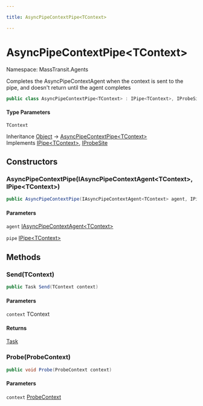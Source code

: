 ```yaml
---

title: AsyncPipeContextPipe<TContext>

---
```


# AsyncPipeContextPipe\<TContext\>

Namespace: MassTransit.Agents

Completes the AsyncPipeContextAgent when the context is sent to the pipe, and doesn't return until the agent completes

```csharp
public class AsyncPipeContextPipe<TContext> : IPipe<TContext>, IProbeSite
```

#### Type Parameters

`TContext`<br/>

Inheritance [Object](https://learn.microsoft.com/en-us/dotnet/api/system.object) → [AsyncPipeContextPipe\<TContext\>](../masstransit-agents/asyncpipecontextpipe-1)<br/>
Implements [IPipe\<TContext\>](../../masstransit-abstractions/masstransit/ipipe-1), [IProbeSite](../../masstransit-abstractions/masstransit/iprobesite)

## Constructors

### **AsyncPipeContextPipe(IAsyncPipeContextAgent\<TContext\>, IPipe\<TContext\>)**

```csharp
public AsyncPipeContextPipe(IAsyncPipeContextAgent<TContext> agent, IPipe<TContext> pipe)
```

#### Parameters

`agent` [IAsyncPipeContextAgent\<TContext\>](../masstransit-agents/iasyncpipecontextagent-1)<br/>

`pipe` [IPipe\<TContext\>](../../masstransit-abstractions/masstransit/ipipe-1)<br/>

## Methods

### **Send(TContext)**

```csharp
public Task Send(TContext context)
```

#### Parameters

`context` TContext<br/>

#### Returns

[Task](https://learn.microsoft.com/en-us/dotnet/api/system.threading.tasks.task)<br/>

### **Probe(ProbeContext)**

```csharp
public void Probe(ProbeContext context)
```

#### Parameters

`context` [ProbeContext](../../masstransit-abstractions/masstransit/probecontext)<br/>
